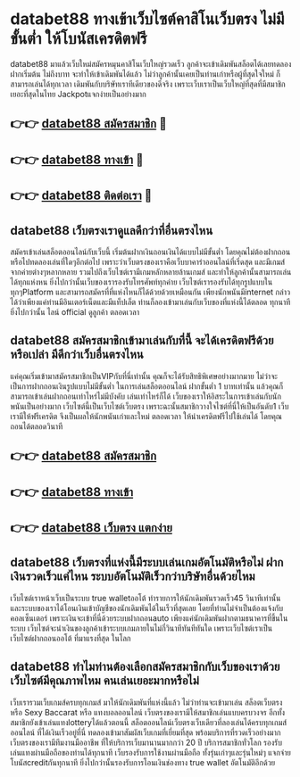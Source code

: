 # databet88 ทางเข้าเว็บไซต์คาสิโนเว็บตรง ไม่มีขั้นต่ำ ให้โบนัสเครดิตฟรี

databet88 มาแล้วเว็บใหม่สมัครหมุนคาสิโนเว็บใหญ่รวดเร็ว ลูกค้าจะเข้าเดิมพันสล็อตได้เลยทดลองฝากเริ่มต้น ไม่ถึงบาท จะทำให้เข้าเดิมพันได้แล้ว ไม่ว่าลูกค้านั้นเคยเป็นท่านเก่าหรือผู้ที่สุดใจใหม่ ก็สามารถเล่นได้ทุกเวลา เดิมพันกับบริษัทเราทีเดียวของดีจริง เพราะเว็บเราเป็นเว็บใหญ่ที่สุดที่มีสมาชิกเยอะที่สุดในไทย Jackpotแจกง่ายเป็นอย่างมาก

## 👉👉 [databet88 สมัครสมาชิก](https://bit.ly/3Ckzg5n) 🎰
## 👉👉 [databet88 ทางเข้า](https://bit.ly/3Ckzg5n) 🎰
## 👉👉 [databet88 ติดต่อเรา](https://bit.ly/3Ckzg5n) 🎰

## databet88 เว็บตรงเราดูแลดีกว่าที่อื่นตรงไหน
สมัครเข้าเล่นสล็อตออนไลน์กับเว็บนี้ เริ่มต้นฝากเงินถอนเงินได้แบบไม่มีขั้นต่ำ โดยคุณไม่ต้องฝากถอนหรือไปทดลองเล่นที่ใดๆอีกต่อไป เพราะว่าเว็บตรงของเราคือเว็บบาคาร่าออนไลน์ที่เริ่ดสุด และมีเกมส์จากค่ายต่างๆหลากหลาย รวมไปถึงเว็บไซต์เรามีเกมหลักหลายล้านเกมส์ และทำให้ลูกค้านั้นสามารถเล่นได้ทุกแห่งหน ยิ่งไปกว่านั้นเว็บของเรารองรับโทรศัพท์ทุกค่าย เว็บไซต์เรารองรับได้ทุกรูปแบบในทุกๆPlatform และสามารถสมัครที่ที่แห่งไหนก็ได้ด้วยด้วยเหมือนกัน เพียงนักพนันมีinternet กล่าวได้ว่าเพียงแค่ท่านมีอินเตอร์เน็ตและมีแท็ปเล็ต ท่านก็ลองเข้ามาเล่นกับเว็บของที่แห่งนี้ได้ตลอด ทุกนาที ยิ่งไปกว่านั้น ไลน์ official ดูลูกค้า ตลอดเวลา

## databet88 สมัครสมาชิกเข้ามาเล่นกับที่นี้ จะได้เครดิตฟรีด้วยหรือเปล่า มีดีกว่าเว็บอื่นตรงไหน
แค่คุณเริ่มเข้ามาสมัครสมาชิกเป็นVIPกับที่นี่เท่านั้น คุณก็จะได้รับสิทธิพิเศษอย่างมากมาย ไม่ว่าจะเป็นการฝากถอนเงินรูปแบบไม่มีขั้นต่ำ ในการเล่นสล็อตออนไลน์ ฝากขั้นต่ำ 1 บาทเท่านั้น แล้วคุณก็สามารถเข้าเล่นฝากถอนเท่าไหร่ไม่มีบังคับ เล่นเท่าไหร่ก็ได้ เว็บของเราให้อิสระในการเข้าเล่นกับนักพนันเป็นอย่างมาก เว็บไซต์นี้เป็นเว็บไซต์เว็บตรง เพราะฉะนั้นสมาชิกวางใจไซต์ที่นี่ให้เป็นอันดับ1 เว็บเรามีให้ฟรีเครดิต จึงเป็นผลให้นักพนันเก่าและใหม่ ตลอดเวลา ให้นำเครดิตฟรีไปใช้เล่นได้ โดยคุณถอนได้ตลอดวินาที

## 👉👉 [databet88 สมัครสมาชิก](https://bit.ly/3Ckzg5n)
## 👉👉 [databet88 ทางเข้า](https://bit.ly/3Ckzg5n)
## 👉👉 [databet88 เว็บตรง แตกง่าย](https://bit.ly/3Ckzg5n)

## databet88 เว็บตรงที่แห่งนี้มีระบบเล่นเกมอัตโนมัติหรือไม่ ฝากเงินรวดเร็วแค่ไหน ระบบอัตโนมัติเร็วกว่าบริษัทอื่นด้วยไหม
เว็บไซต์เราหน้าเว็บเป็นระบบ true walletออโต้ ทำรายการให้นักเดิมพันรวดเร็ว45 วินาทีเท่านั้น และระบบของเราได้โอนเงินเข้าบัญชีของนักเดิมพันได้ในเร็วที่สุดเลย โดยที่ท่านไม่จำเป็นต้องแจ้งกับคอลเซ็นเตอร์ เพราะเงินจะเข้าที่นี่ด้วยระบบฝากถอนauto เพียงแค่นักเดิมพันฝากตามธนาคารที่ขึ้นในระบบ เว็บไซต์จะนำเงินของลูกค้าเข้าระบบเกมภายในไม่กี่วินาทีทันทีทันใด เพราะเว็บไซต์เราเป็นเว็บไซต์ฝากถอนออโต้ ที่มาแรงที่สุด ในโลก

## databet88 ทำไมท่านต้องเลือกสมัครสมาชิกกับเว็บของเราด้วย เว็บไซต์มีคุณภาพไหม คนเล่นเยอะมากหรือไม่
เว็บเรารวมเว็บเกมส์ครบทุกเกมส์ มาให้นักเดิมพันที่แห่งนี้แล้ว ไม่ว่าท่านจะเข้ามาเล่น สล็อตเว็บตรง หรือ Sexy Baccarat หรือ แทงบอลออนไลน์ เว็บตรงของเรามีให้สมาชิกเล่นแบบครบวงจร อีกทั้งสมาชิกยังเข้าเล่นแทงlotteryได้แล้วตอนนี้ สล็อตออนไลน์เว็บตรงเว็บเดียวที่ลองเล่นได้ครบทุกเกมส์ออนไลน์ ที่ได้เงินเร็วอยู่ที่นี่ ทดลองเข้ามาสัมผัสเว็บเกมที่เยี่ยมที่สุด พร้อมบริการที่รวดเร็วอย่างมาก เว็บตรงของเรามีทีมงานมืออาชีพ ที่ให้บริการเว็บมานานมากกว่า 20 ปี บริการสมาชิกทั่วโลก รองรับเล่นแทงผ่านมือถือของท่านได้ทุกนาที เว็บรองรับการใช้งานผ่านมือถือ ทั้งรุ่นเก่าๆและรุ่นใหม่ๆ แจกจ่ายโบนัสcreditกันทุกนาที ยิ่งไปกว่านั้นรองรับการโอนเงินช่องทาง true wallet อัตโนมัติอีกด้วย
